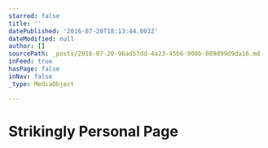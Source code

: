 ```yaml
---
starred: false
title: ''
datePublished: '2016-07-20T18:13:44.003Z'
dateModified: null
author: []
sourcePath: _posts/2016-07-20-96ad57dd-4a23-45b6-908b-089d99d9da16.md
inFeed: true
hasPage: false
inNav: false
_type: MediaObject

---
```

# Strikingly Personal Page